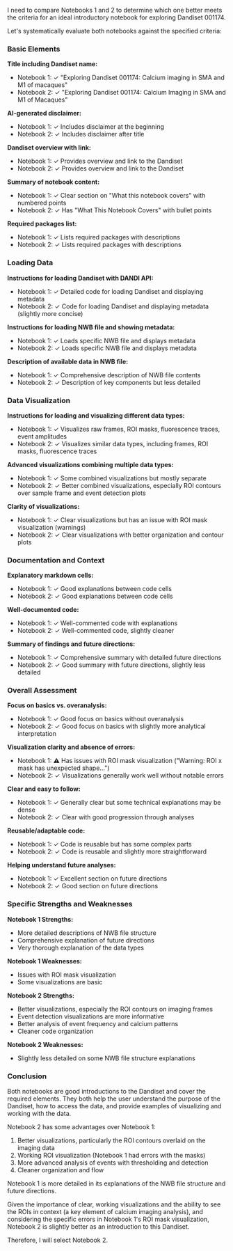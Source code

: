 I need to compare Notebooks 1 and 2 to determine which one better meets the criteria for an ideal introductory notebook for exploring Dandiset 001174.

Let's systematically evaluate both notebooks against the specified criteria:

### Basic Elements

**Title including Dandiset name:**
- Notebook 1: ✓ "Exploring Dandiset 001174: Calcium imaging in SMA and M1 of macaques" 
- Notebook 2: ✓ "Exploring Dandiset 001174: Calcium Imaging in SMA and M1 of Macaques"

**AI-generated disclaimer:**
- Notebook 1: ✓ Includes disclaimer at the beginning
- Notebook 2: ✓ Includes disclaimer after title

**Dandiset overview with link:**
- Notebook 1: ✓ Provides overview and link to the Dandiset
- Notebook 2: ✓ Provides overview and link to the Dandiset

**Summary of notebook content:**
- Notebook 1: ✓ Clear section on "What this notebook covers" with numbered points
- Notebook 2: ✓ Has "What This Notebook Covers" with bullet points

**Required packages list:**
- Notebook 1: ✓ Lists required packages with descriptions
- Notebook 2: ✓ Lists required packages with descriptions

### Loading Data

**Instructions for loading Dandiset with DANDI API:**
- Notebook 1: ✓ Detailed code for loading Dandiset and displaying metadata
- Notebook 2: ✓ Code for loading Dandiset and displaying metadata (slightly more concise)

**Instructions for loading NWB file and showing metadata:**
- Notebook 1: ✓ Loads specific NWB file and displays metadata
- Notebook 2: ✓ Loads specific NWB file and displays metadata

**Description of available data in NWB file:**
- Notebook 1: ✓ Comprehensive description of NWB file contents
- Notebook 2: ✓ Description of key components but less detailed

### Data Visualization

**Instructions for loading and visualizing different data types:**
- Notebook 1: ✓ Visualizes raw frames, ROI masks, fluorescence traces, event amplitudes
- Notebook 2: ✓ Visualizes similar data types, including frames, ROI masks, fluorescence traces

**Advanced visualizations combining multiple data types:**
- Notebook 1: ✓ Some combined visualizations but mostly separate
- Notebook 2: ✓ Better combined visualizations, especially ROI contours over sample frame and event detection plots

**Clarity of visualizations:**
- Notebook 1: ✓ Clear visualizations but has an issue with ROI mask visualization (warnings)
- Notebook 2: ✓ Clear visualizations with better organization and contour plots

### Documentation and Context

**Explanatory markdown cells:**
- Notebook 1: ✓ Good explanations between code cells
- Notebook 2: ✓ Good explanations between code cells

**Well-documented code:**
- Notebook 1: ✓ Well-commented code with explanations
- Notebook 2: ✓ Well-commented code, slightly cleaner

**Summary of findings and future directions:**
- Notebook 1: ✓ Comprehensive summary with detailed future directions
- Notebook 2: ✓ Good summary with future directions, slightly less detailed

### Overall Assessment

**Focus on basics vs. overanalysis:**
- Notebook 1: ✓ Good focus on basics without overanalysis
- Notebook 2: ✓ Good focus on basics with slightly more analytical interpretation

**Visualization clarity and absence of errors:**
- Notebook 1: ⚠ Has issues with ROI mask visualization ("Warning: ROI x mask has unexpected shape...")
- Notebook 2: ✓ Visualizations generally work well without notable errors

**Clear and easy to follow:**
- Notebook 1: ✓ Generally clear but some technical explanations may be dense
- Notebook 2: ✓ Clear with good progression through analyses

**Reusable/adaptable code:**
- Notebook 1: ✓ Code is reusable but has some complex parts
- Notebook 2: ✓ Code is reusable and slightly more straightforward

**Helping understand future analyses:**
- Notebook 1: ✓ Excellent section on future directions
- Notebook 2: ✓ Good section on future directions

### Specific Strengths and Weaknesses

**Notebook 1 Strengths:**
- More detailed descriptions of NWB file structure
- Comprehensive explanation of future directions
- Very thorough explanation of the data types

**Notebook 1 Weaknesses:**
- Issues with ROI mask visualization
- Some visualizations are basic

**Notebook 2 Strengths:**
- Better visualizations, especially the ROI contours on imaging frames
- Event detection visualizations are more informative
- Better analysis of event frequency and calcium patterns
- Cleaner code organization

**Notebook 2 Weaknesses:**
- Slightly less detailed on some NWB file structure explanations

### Conclusion

Both notebooks are good introductions to the Dandiset and cover the required elements. They both help the user understand the purpose of the Dandiset, how to access the data, and provide examples of visualizing and working with the data.

Notebook 2 has some advantages over Notebook 1:
1. Better visualizations, particularly the ROI contours overlaid on the imaging data
2. Working ROI visualization (Notebook 1 had errors with the masks)
3. More advanced analysis of events with thresholding and detection
4. Cleaner organization and flow

Notebook 1 is more detailed in its explanations of the NWB file structure and future directions.

Given the importance of clear, working visualizations and the ability to see the ROIs in context (a key element of calcium imaging analysis), and considering the specific errors in Notebook 1's ROI mask visualization, Notebook 2 is slightly better as an introduction to this Dandiset.

Therefore, I will select Notebook 2.